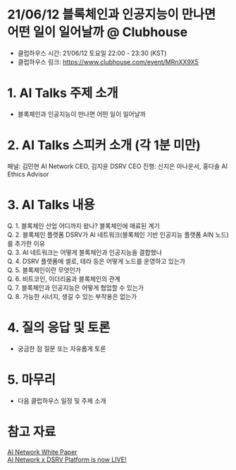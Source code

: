 # 21/06/12 블록체인과 인공지능이 만나면 어떤 일이 일어날까 @ Clubhouse

- 클럽하우스 시간: 21/06/12 토요일 22:00 - 23:30 (KST)
- 클럽하우스 링크: https://www.clubhouse.com/event/MRnXX9X5

# 1. AI Talks 주제 소개
- 블록체인과 인공지능이 만나면 어떤 일이 일어날까 

# 2. AI Talks 스피커 소개 (각 1분 미만)
패널: 김민현 AI Network CEO, 김지윤 DSRV CEO 
진행: 신지은 아나운서, 홍다솔 AI Ethics Advisor     

# 3. AI Talks 내용

Q. 1. 블록체인 산업 어디까지 왔나? 블록체인에 매료된 계기  
Q. 2. 블록체인 플랫폼 DSRV가 AI 네트워크(블록체인 기반 인공지능 플랫폼 AIN 노드)를 추가한 이유  
Q. 3. AI 네트워크는 어떻게 블록체인과 인공지능을 결합했나  
Q. 4. DSRV 플랫폼에 셀로, 테라 등은 어떻게 노드를 운영하고 있는가  
Q. 5. 블록체인이란 무엇인가  
Q. 6. 비트코인, 이더리움과 블록체인의 관계  
Q. 7. 블록체인과 인공지능은 어떻게 협업할 수 있는가  
Q. 8. 가능한 시너지, 생길 수 있는 부작용은 없는가  

# 4. 질의 응답 및 토론 
- 궁금한 점 질문 또는 자유롭게 토론  

# 5. 마무리   
- 다음 클럽하우스 일정 및 주제 소개  

# 참고 자료 
[AI Network White Paper](https://ai-network.medium.com/ai-network-white-paper-e6d551c3f9ad)  
[AI Network x DSRV Platform is now LIVE!](https://medium.com/ai-network/ai-network-x-dsrv-platform-is-now-live-c6698115c507)  


